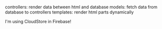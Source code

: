 controllers: render data between html and database
models: fetch data from database to controllers
templates: render html parts dynamically

I'm using CloudStore in Firebase!